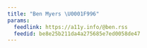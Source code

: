 ```yaml
---
title: "Ben Myers \U0001F996"
params:
  feedlink: https://a11y.info/@ben.rss
  feedid: be8e25b211da4a275685e7ed0058de47
---
```

